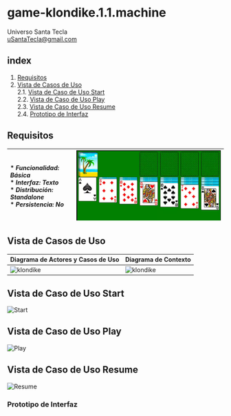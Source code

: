 # game-klondike.1.1.machine
Universo Santa Tecla  
[uSantaTecla@gmail.com](mailto:uSantaTecla@gmail.com)  
  
## index

1. [Requisitos](#requisitos)  
2. [Vista de Casos de Uso](#vista-de-casos-de-uso)  
2.1. [Vista de Caso de Uso Start](#vista-de-caso-de-uso-start)  
2.2. [Vista de Caso de Uso Play](#vista-de-caso-de-uso-play)  
2.3. [Vista de Caso de Uso Resume](#vista-de-caso-de-uso-resume)    
2.4. [Prototipo de Interfaz](#prototipo-de-interfaz)   

## Requisitos  

| * _Funcionalidad: **Básica**_<br/>  * _Interfaz: **Texto**_<br/>  * _Distribución: **Standalone**_<br/>  * _Persistencia: **No**_<br/> | ![klondike](../docs/images/klondike.png) | 
| :------- | :------: |  

## Vista de Casos de Uso  

| Diagrama de Actores y Casos de Uso | Diagrama de Contexto |
|---|---|
| ![klondike]() | ![klondike]() |  

## Vista de Caso de Uso Start  
![Start]()  

## Vista de Caso de Uso Play  
![Play]()  

## Vista de Caso de Uso Resume  
![Resume]()  

### Prototipo de Interfaz